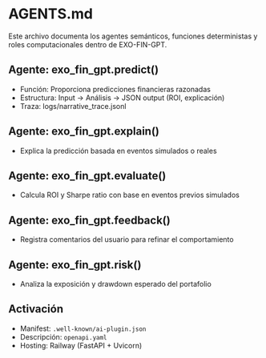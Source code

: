 # AGENTS.md

Este archivo documenta los agentes semánticos, funciones deterministas y roles computacionales dentro de EXO-FIN-GPT.

## Agente: exo_fin_gpt.predict()
- Función: Proporciona predicciones financieras razonadas
- Estructura: Input → Análisis → JSON output (ROI, explicación)
- Traza: logs/narrative_trace.jsonl

## Agente: exo_fin_gpt.explain()
- Explica la predicción basada en eventos simulados o reales

## Agente: exo_fin_gpt.evaluate()
- Calcula ROI y Sharpe ratio con base en eventos previos simulados

## Agente: exo_fin_gpt.feedback()
- Registra comentarios del usuario para refinar el comportamiento

## Agente: exo_fin_gpt.risk()
- Analiza la exposición y drawdown esperado del portafolio

## Activación
- Manifest: `.well-known/ai-plugin.json`
- Descripción: `openapi.yaml`
- Hosting: Railway (FastAPI + Uvicorn)
